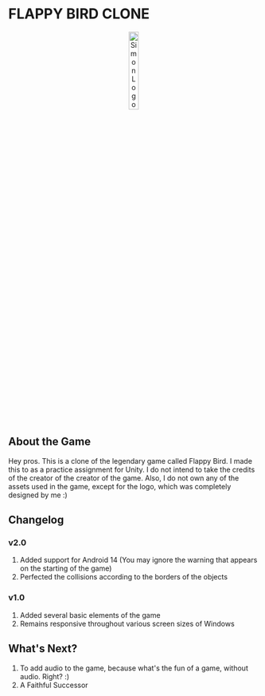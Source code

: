 <h1>FLAPPY BIRD CLONE</h1>

<div align="center">
<img src = "https://i.postimg.cc/tg6D9y8D/flappy.png"
	alt = "Simon Logo"
	width = 20% />
</div>

<h2>About the Game</h2>
<p>
	Hey pros. This is a clone of the legendary game called Flappy Bird. I made this to as a practice assignment for Unity. I do not intend to take the credits of the creator of the creator of the game. Also, I do not own any of the assets used in the game, except for the logo, which was completely designed by me :)
</p>

<h2>Changelog</h2>

<h3>v2.0</h3>
<p>
	<ol>
		<li>Added support for Android 14 (You may ignore the warning that appears on the starting of the game)</li>
		<li>Perfected the collisions according to the borders of the objects</li>
	</ol>
</p>

<h3>v1.0</h3>
<p>
	<ol>
		<li>Added several basic elements of the game</li>
		<li>Remains responsive throughout various screen sizes of Windows</li>
	</ol>
</p>

<h2>What's Next?</h2>
<p>
	<ol>
		<li>To add audio to the game, because what's the fun of a game, without audio. Right? :)</li>
		<li>A Faithful Successor</li>
	</ol>
</p>

<br/>
